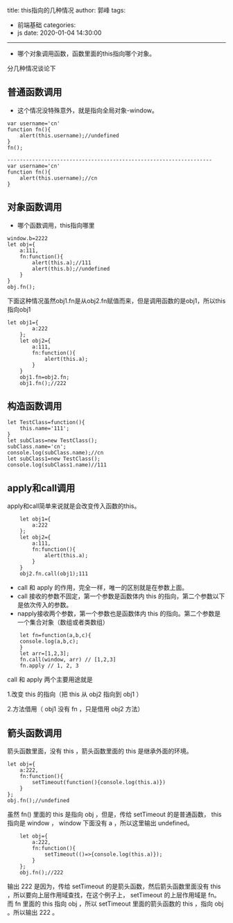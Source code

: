 title: this指向的几种情况
author: 郭峰
tags:
  - 前端基础
categories:
  - js
date: 2020-01-04 14:30:00
---
* 哪个对象调用函数，函数里面的this指向哪个对象。

分几种情况谈论下
## 普通函数调用
* 这个情况没特殊意外，就是指向全局对象-window。

```
var username='cn'
function fn(){
    alert(this.username);//undefined
}
fn();

------------------------------------------------------------------
var username='cn'
function fn(){
    alert(this.username);//cn
}
```
<!--more-->
## 对象函数调用

* 哪个函数调用，this指向哪里

```
window.b=2222
let obj={
    a:111,
    fn:function(){
        alert(this.a);//111
        alert(this.b);//undefined
    }
}
obj.fn();
```
下面这种情况虽然obj1.fn是从obj2.fn赋值而来，但是调用函数的是obj1，所以this指向obj1
```    
let obj1={
        a:222
    };
    let obj2={
        a:111,
        fn:function(){
            alert(this.a);
        }
    }
    obj1.fn=obj2.fn;
    obj1.fn();//222
```
## 构造函数调用

```
let TestClass=function(){
    this.name='111';
}
let subClass=new TestClass();
subClass.name='cn';
console.log(subClass.name);//cn
let subClass1=new TestClass();
console.log(subClass1.name)//111
```

## apply和call调用
apply和call简单来说就是会改变传入函数的this。

```
    let obj1={
        a:222
    };
    let obj2={
        a:111,
        fn:function(){
            alert(this.a);
        }
    }
    obj2.fn.call(obj1);111
```
* call 和 apply 的作用，完全一样，唯一的区别就是在参数上面。
* call 接收的参数不固定，第一个参数是函数体内 this 的指向，第二个参数以下是依次传入的参数。
* napply接收两个参数，第一个参数也是函数体内 this 的指向。第二个参数是一个集合对象（数组或者类数组）

```
    let fn=function(a,b,c){
    console.log(a,b,c);
    }
    let arr=[1,2,3];
    fn.call(window, arr) // [1,2,3]
    fn.apply // 1, 2, 3
```

call 和 apply 两个主要用途就是

1.改变 this 的指向（把 this 从 obj2 指向到 obj1 ）

2.方法借用（ obj1 没有 fn ，只是借用 obj2 方法）

## 箭头函数调用

箭头函数里面，没有 this ，箭头函数里面的 this 是继承外面的环境。

```
let obj={
    a:222,
    fn:function(){    
        setTimeout(function(){console.log(this.a)})
    }
};
obj.fn();//undefined
```

虽然 fn() 里面的 this 是指向 obj ，但是，传给 setTimeout 的是普通函数， this 指向是 window ， window 下面没有 a ，所以这里输出 undefined。

```
    let obj={
        a:222,
        fn:function(){    
            setTimeout(()=>{console.log(this.a)});
        }
    };
    obj.fn();//222
```
输出 222 是因为，传给 setTimeout 的是箭头函数，然后箭头函数里面没有 this ，所以要向上层作用域查找，在这个例子上， setTimeout 的上层作用域是 fn。而 fn 里面的 this 指向 obj ，所以 setTimeout 里面的箭头函数的 this ，指向 obj 。所以输出 222 。